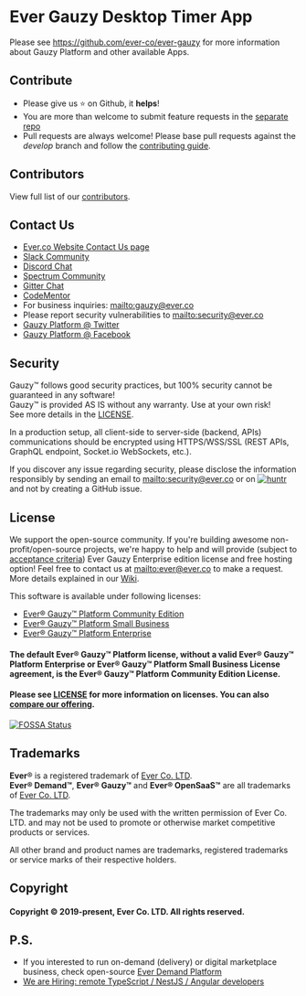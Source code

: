 # Ever Gauzy Desktop Timer App

Please see https://github.com/ever-co/ever-gauzy for more information about Gauzy Platform and other available Apps.

## Contribute

-   Please give us :star: on Github, it **helps**!
-   You are more than welcome to submit feature requests in the [separate repo](https://github.com/ever-co/feature-requests/issues)
-   Pull requests are always welcome! Please base pull requests against the _develop_ branch and follow the [contributing guide](.github/CONTRIBUTING.md).

## Contributors

View full list of our [contributors](https://github.com/ever-co/ever-gauzy/graphs/contributors).

## Contact Us

-   [Ever.co Website Contact Us page](https://ever.co/contacts)
-   [Slack Community](https://join.slack.com/t/gauzy/shared_invite/enQtNzc5MTA5MDUwODg2LTI0MGEwYTlmNWFlNzQzMzBlOWExNTk0NzAyY2IwYWYwMzZjMTliYjMwNDI3NTJmYmM4MDQ4NDliMDNiNDY1NWU)
-   [Discord Chat](https://discord.gg/hKQfn4j)
-   [Spectrum Community](https://spectrum.chat/gauzy)
-   [Gitter Chat](https://gitter.im/ever-co/gauzy)
-   [CodeMentor](https://www.codementor.io/evereq)
-   For business inquiries: <mailto:gauzy@ever.co>
-   Please report security vulnerabilities to <mailto:security@ever.co>
-   [Gauzy Platform @ Twitter](https://twitter.com/gauzyplatform)
-   [Gauzy Platform @ Facebook](https://www.facebook.com/gauzyplatform)

## Security

Gauzy™ follows good security practices, but 100% security cannot be guaranteed in any software!  
Gauzy™ is provided AS IS without any warranty. Use at your own risk!  
See more details in the [LICENSE](LICENSE.md).

In a production setup, all client-side to server-side (backend, APIs) communications should be encrypted using HTTPS/WSS/SSL (REST APIs, GraphQL endpoint, Socket.io WebSockets, etc.).

If you discover any issue regarding security, please disclose the information responsibly by sending an email to <mailto:security@ever.co> or on  [![huntr](https://cdn.huntr.dev/huntr_security_badge_mono.svg)](https://huntr.dev) and not by creating a GitHub issue.

## License

We support the open-source community. If you're building awesome non-profit/open-source projects, we're happy to help and will provide (subject to [acceptance criteria](https://github.com/ever-co/ever-gauzy/wiki/Free-license-and-hosting-for-Non-profit-and-Open-Source-projects)) Ever Gauzy Enterprise edition license and free hosting option! Feel free to contact us at <mailto:ever@ever.co> to make a request. More details explained in our [Wiki](https://github.com/ever-co/ever-gauzy/wiki/Free-license-and-hosting-for-Non-profit-and-Open-Source-projects).

This software is available under following licenses:

-   [Ever® Gauzy™ Platform Community Edition](https://github.com/ever-co/ever-gauzy/blob/master/LICENSE.md#gauzy-platform-community-edition-license)
-   [Ever® Gauzy™ Platform Small Business](https://github.com/ever-co/ever-gauzy/blob/master/LICENSE.md#gauzy-platform-small-business-license)
-   [Ever® Gauzy™ Platform Enterprise](https://github.com/ever-co/ever-gauzy/blob/master/LICENSE.md#gauzy-platform-enterprise-license)

#### The default Ever® Gauzy™ Platform license, without a valid Ever® Gauzy™ Platform Enterprise or Ever® Gauzy™ Platform Small Business License agreement, is the Ever® Gauzy™ Platform Community Edition License.

#### Please see [LICENSE](LICENSE.md) for more information on licenses. You can also [compare our offering](https://ever.co/compare-gauzy/#compare).

[![FOSSA Status](https://app.fossa.io/api/projects/git%2Bgithub.com%2Fever-co%2Fgauzy.svg?type=large)](https://app.fossa.io/projects/git%2Bgithub.com%2Fever-co%2Fgauzy?ref=badge_large)

## Trademarks

**Ever**® is a registered trademark of [Ever Co. LTD](https://ever.co).  
**Ever® Demand™**, **Ever® Gauzy™** and **Ever® OpenSaaS™**  are all trademarks of [Ever Co. LTD](https://ever.co).

The trademarks may only be used with the written permission of Ever Co. LTD. and may not be used to promote or otherwise market competitive products or services.

All other brand and product names are trademarks, registered trademarks or service marks of their respective holders.

## Copyright

#### Copyright © 2019-present, Ever Co. LTD. All rights reserved.

## P.S.

-   If you interested to run on-demand (delivery) or digital marketplace business, check open-source [Ever Demand Platform](https://github.com/ever-co/ever-demand)
-   [We are Hiring: remote TypeScript / NestJS / Angular developers](https://github.com/ever-co/jobs#available-positions)

